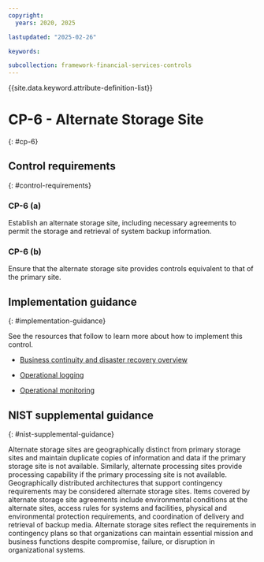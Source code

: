 ```yaml
---
copyright:
  years: 2020, 2025

lastupdated: "2025-02-26"

keywords:

subcollection: framework-financial-services-controls
---
```


{{site.data.keyword.attribute-definition-list}}

# CP-6 - Alternate Storage Site
{: #cp-6}

## Control requirements
{: #control-requirements}



### CP-6 (a)


Establish an alternate storage site, including necessary agreements to permit the storage and retrieval of system backup information.


### CP-6 (b)


Ensure that the alternate storage site provides controls equivalent to that of the primary site.









## Implementation guidance
{: #implementation-guidance}

See the resources that follow to learn more about how to implement this control.


- [Business continuity and disaster recovery overview](/docs/framework-financial-services?topic=framework-financial-services-shared-bcdr)


- [Operational logging](/docs/framework-financial-services?topic=framework-financial-services-shared-logging-operational)


- [Operational monitoring](/docs/framework-financial-services?topic=framework-financial-services-shared-monitoring-operational)






## NIST supplemental guidance
{: #nist-supplemental-guidance}

Alternate storage sites are geographically distinct from primary storage sites and maintain duplicate copies of information and data if the primary storage site is not available. Similarly, alternate processing sites provide processing capability if the primary processing site is not available. Geographically distributed architectures that support contingency requirements may be considered alternate storage sites. Items covered by alternate storage site agreements include environmental conditions at the alternate sites, access rules for systems and facilities, physical and environmental protection requirements, and coordination of delivery and retrieval of backup media. Alternate storage sites reflect the requirements in contingency plans so that organizations can maintain essential mission and business functions despite compromise, failure, or disruption in organizational systems.
